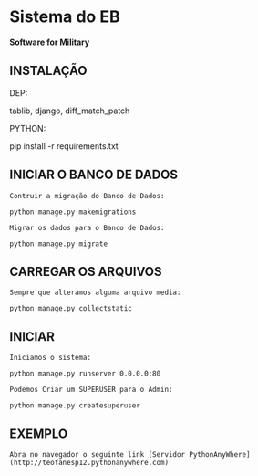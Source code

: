 # Sistema do EB
**Software for Military**

INSTALAÇÃO
----------
  DEP:

tablib, django, diff_match_patch

PYTHON:

pip install -r requirements.txt

INICIAR O BANCO DE DADOS
------------------------
	Contruir a migração do Banco de Dados:

	python manage.py makemigrations

	Migrar os dados para o Banco de Dados:

	python manage.py migrate

CARREGAR OS ARQUIVOS
--------------------
	Sempre que alteramos alguma arquivo media:

	python manage.py collectstatic

INICIAR
-------
	Iniciamos o sistema:

	python manage.py runserver 0.0.0.0:80

	Podemos Criar um SUPERUSER para o Admin:

	python manage.py createsuperuser

EXEMPLO
-------
	Abra no navegador o seguinte link [Servidor PythonAnyWhere](http://teofanesp12.pythonanywhere.com)
